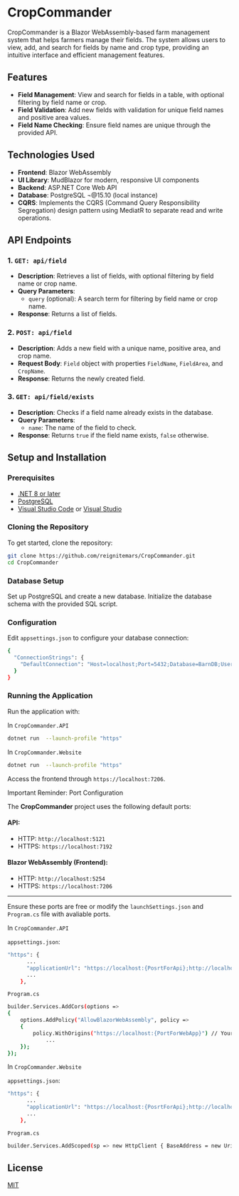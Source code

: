 # CropCommander

CropCommander is a Blazor WebAssembly-based farm management system that helps farmers manage their fields. The system allows users to view, add, and search for fields by name and crop type, providing an intuitive interface and efficient management features.

## Features

- **Field Management**: View and search for fields in a table, with optional filtering by field name or crop.
- **Field Validation**: Add new fields with validation for unique field names and positive area values.
- **Field Name Checking**: Ensure field names are unique through the provided API.
  
## Technologies Used

- **Frontend**: Blazor WebAssembly
- **UI Library**: MudBlazor for modern, responsive UI components
- **Backend**: ASP.NET Core Web API
- **Database**: PostgreSQL ¬@15.10 (local instance)
- **CQRS**: Implements the CQRS (Command Query Responsibility Segregation) design pattern using MediatR to separate read and write operations.

## API Endpoints

### 1. `GET: api/field`
- **Description**: Retrieves a list of fields, with optional filtering by field name or crop name.
- **Query Parameters**:
  - `query` (optional): A search term for filtering by field name or crop name.
- **Response**: Returns a list of fields.

### 2. `POST: api/field`
- **Description**: Adds a new field with a unique name, positive area, and crop name.
- **Request Body**: `Field` object with properties `FieldName`, `FieldArea`, and `CropName`.
- **Response**: Returns the newly created field.

### 3. `GET: api/field/exists`
- **Description**: Checks if a field name already exists in the database.
- **Query Parameters**:
  - `name`: The name of the field to check.
- **Response**: Returns `true` if the field name exists, `false` otherwise.

## Setup and Installation

### Prerequisites

- [.NET 8 or later](https://dotnet.microsoft.com/download)
- [PostgreSQL](https://www.postgresql.org/download/)
- [Visual Studio Code](https://code.visualstudio.com/) or [Visual Studio](https://visualstudio.microsoft.com/)

### Cloning the Repository

To get started, clone the repository:

```bash
git clone https://github.com/reignitemars/CropCommander.git
cd CropCommander
```

### Database Setup
Set up PostgreSQL and create a new database.
Initialize the database schema with the provided SQL script.

### Configuration
Edit `appsettings.json` to configure your database connection:

```bash
{
  "ConnectionStrings": {
    "DefaultConnection": "Host=localhost;Port=5432;Database=BarnDB;Username=yourusername;Password=yourpassword"
  }
}
```
### Running the Application
Run the application with:

In `CropCommander.API` 
```bash
dotnet run  --launch-profile "https"
```

In `CropCommander.Website` 
```bash
dotnet run  --launch-profile "https"
```
Access the frontend through `https://localhost:7206`.

Important Reminder: Port Configuration

The **CropCommander** project uses the following default ports:

#### API:
- HTTP: `http://localhost:5121`
- HTTPS: `https://localhost:7192`

#### Blazor WebAssembly (Frontend):
- HTTP: `http://localhost:5254`
- HTTPS: `https://localhost:7206`

---

Ensure these ports are free or modify the `launchSettings.json` and `Program.cs` file with avaliable ports.

In `CropCommander.API`

`appsettings.json`:
```bash
"https": {
      ...
      "applicationUrl": "https://localhost:{PosrtForApi};http://localhost:5121",
      ...
    },
```

`Program.cs`

```bash
builder.Services.AddCors(options =>
{
    options.AddPolicy("AllowBlazorWebAssembly", policy =>
    {
        policy.WithOrigins("https://localhost:{PortForWebApp}") // Your Blazor WebAssembly URL
            ...
    });
});
```

In `CropCommander.Website`

`appsettings.json`:
```bash
"https": {
      ...
      "applicationUrl": "https://localhost:{PosrtForApi};http://localhost:5121",
      ...
    },
```

`Program.cs`

```bash
builder.Services.AddScoped(sp => new HttpClient { BaseAddress = new Uri("https://localhost:{PortForApi}") });
```

## License

[MIT](https://choosealicense.com/licenses/mit/)
